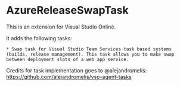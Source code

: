 # AzureReleaseSwapTask

This is an extension for Visual Studio Online.

It adds the following tasks:

	* Swap task for Visual Studio Team Services task based systems (builds, release management). This task allows you to make swap between deployment slots of a web app service.
	
Credits for task implementation goes to @alejandromelis: https://github.com/alejandromelis/vso-agent-tasks

